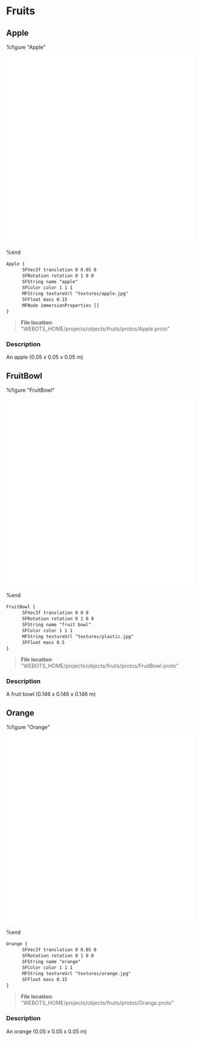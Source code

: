 # Fruits

## Apple

%figure "Apple"

![Apple-image](images/objects/fruits/Apple/model.png)

%end

```
Apple {
      SFVec3f translation 0 0.05 0
      SFRotation rotation 0 1 0 0
      SFString name "apple"
      SFColor color 1 1 1
      MFString textureUrl "textures/apple.jpg"
      SFFloat mass 0.15
      MFNode immersionProperties []
}
```

> **File location**: "WEBOTS\_HOME/projects/objects/fruits/protos/Apple.proto"

### Description

An apple (0.05 x 0.05 x 0.05 m)

## FruitBowl

%figure "FruitBowl"

![FruitBowl-image](images/objects/fruits/FruitBowl/model.png)

%end

```
FruitBowl {
      SFVec3f translation 0 0 0
      SFRotation rotation 0 1 0 0
      SFString name "fruit bowl"
      SFColor color 1 1 1
      MFString textureUrl "textures/plastic.jpg"
      SFFloat mass 0.5
}
```

> **File location**: "WEBOTS\_HOME/projects/objects/fruits/protos/FruitBowl.proto"

### Description

A fruit bowl (0.146 x 0.146 x 0.146 m)

## Orange

%figure "Orange"

![Orange-image](images/objects/fruits/Orange/model.png)

%end

```
Orange {
      SFVec3f translation 0 0.05 0
      SFRotation rotation 0 1 0 0
      SFString name "orange"
      SFColor color 1 1 1
      MFString textureUrl "textures/orange.jpg"
      SFFloat mass 0.15
}
```

> **File location**: "WEBOTS\_HOME/projects/objects/fruits/protos/Orange.proto"

### Description

An orange (0.05 x 0.05 x 0.05 m)

